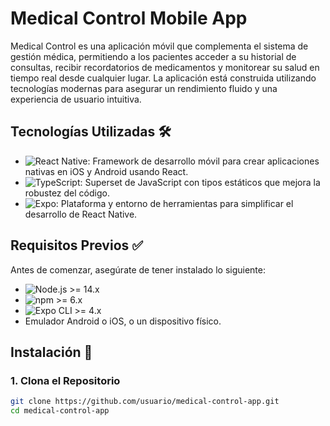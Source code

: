 # Medical Control Mobile App

Medical Control es una aplicación móvil que complementa el sistema de gestión médica, permitiendo a los pacientes acceder a su historial de consultas, recibir recordatorios de medicamentos y monitorear su salud en tiempo real desde cualquier lugar. La aplicación está construida utilizando tecnologías modernas para asegurar un rendimiento fluido y una experiencia de usuario intuitiva.

## **Tecnologías Utilizadas** 🛠️

- ![React Native](https://img.shields.io/badge/React_Native-20232A?style=for-the-badge&logo=react&logoColor=61DAFB): Framework de desarrollo móvil para crear aplicaciones nativas en iOS y Android usando React.
- ![TypeScript](https://img.shields.io/badge/TypeScript-007acc?style=for-the-badge&logo=typescript&logoColor=white): Superset de JavaScript con tipos estáticos que mejora la robustez del código.
- ![Expo](https://img.shields.io/badge/Expo-1C1E24?style=for-the-badge&logo=expo&logoColor=white): Plataforma y entorno de herramientas para simplificar el desarrollo de React Native.

## **Requisitos Previos** ✅

Antes de comenzar, asegúrate de tener instalado lo siguiente:

- ![Node.js](https://img.shields.io/badge/Node.js-43853d?style=for-the-badge&logo=node.js&logoColor=white) >= 14.x
- ![npm](https://img.shields.io/badge/npm-CB3837?style=for-the-badge&logo=npm&logoColor=white) >= 6.x
- ![Expo CLI](https://img.shields.io/badge/Expo_CLI-1C1E24?style=for-the-badge&logo=expo&logoColor=white) >= 4.x
- Emulador Android o iOS, o un dispositivo físico.

## **Instalación** 🚀

### **1. Clona el Repositorio**

```bash
git clone https://github.com/usuario/medical-control-app.git
cd medical-control-app
